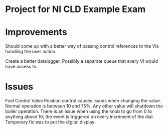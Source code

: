 # Project for NI CLD Example Exam

# Improvements

Should come up with a better way of passing control references to the VIs handling the user action.

Create a better datalogger. Possibly a separate queue that every VI would have access to.

# Issues

Fuel Control Valve Position control causes issues when changing the value. Normal operation is between 10 and 75%. Any other value will shutdown the boiler operation. There is an issue when using the knob to go from 0 to anything above 10; the event is triggered on every increment of the dial. Temporary fix was to put the digital display.
